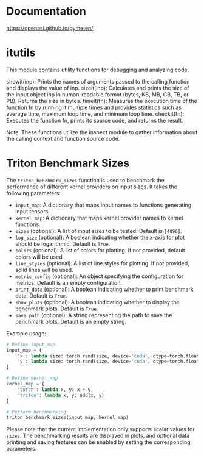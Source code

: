 # Documentation
https://openasi.github.io/pymeten/ 

# itutils
This module contains utility functions for debugging and analyzing code.

showit(inp): Prints the names of arguments passed to the calling function and displays the value of inp. sizeit(inp): Calculates and prints the size of the input object inp in human-readable format (bytes, KB, MB, GB, TB, or PB). Returns the size in bytes. timeit(fn): Measures the execution time of the function fn by running it multiple times and provides statistics such as average time, maximum loop time, and minimum loop time. checkit(fn): Executes the function fn, prints its source code, and returns the result.

Note: These functions utilize the inspect module to gather information about the calling context and function source code.

# Triton Benchmark Sizes

The `triton_benchmark_sizes` function is used to benchmark the performance of different kernel providers on input sizes. It takes the following parameters:

- `input_map`: A dictionary that maps input names to functions generating input tensors.
- `kernel_map`: A dictionary that maps kernel provider names to kernel functions.
- `sizes` (optional): A list of input sizes to be tested. Default is `[4096]`.
- `log_size` (optional): A boolean indicating whether the x-axis for plot should be logarithmic. Default is `True`.
- `colors` (optional): A list of colors for plotting. If not provided, default colors will be used.
- `line_styles` (optional): A list of line styles for plotting. If not provided, solid lines will be used.
- `metric_config` (optional): An object specifying the configuration for metrics. Default is an empty configuration.
- `print_data` (optional): A boolean indicating whether to print benchmark data. Default is `True`.
- `show_plots` (optional): A boolean indicating whether to display the benchmark plots. Default is `True`.
- `save_path` (optional): A string representing the path to save the benchmark plots. Default is an empty string.

Example usage:

```python
# Define input_map
input_map = {
    'x': lambda size: torch.rand(size, device='cuda', dtype=torch.float32),
    'y': lambda size: torch.rand(size, device='cuda', dtype=torch.float32)
}

# Define kernel_map
kernel_map = {
    'torch': lambda x, y: x + y,
    'triton': lambda x, y: add(x, y)
}

# Perform benchmarking
triton_benchmark_sizes(input_map, kernel_map)
```

Please note that the current implementation only supports scalar values for `sizes`. The benchmarking results are displayed in plots, and optional data printing and saving features can be enabled by setting the corresponding parameters.